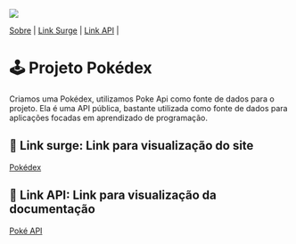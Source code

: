 <p id= "voltar"><img src="https://user-images.githubusercontent.com/98977257/166308806-5981b6c9-e4ed-4705-a794-8123e6ae48fc.png"/>

<p>
<a href="#sobre">Sobre</a> |
<a href="#link">Link Surge</a> |
<a href="#link1">Link API</a> |

</p>

<h1 id="sobre">🕹 Projeto Pokédex</h1>

<p>Criamos uma Pokédex, utilizamos Poke Api como fonte de dados para o projeto. Ela é uma API pública, bastante utilizada como fonte de dados para aplicações focadas em aprendizado de programação.

<h2 id="link">🔗 Link surge: Link para visualização do site</h2>
<a href="https://bloody-road.surge.sh">Pokédex</a>

<h2 id="link1">🔗 Link API: Link para visualização da documentação</h2>
<a href="https://pokeapi.co">Poké API</a>
